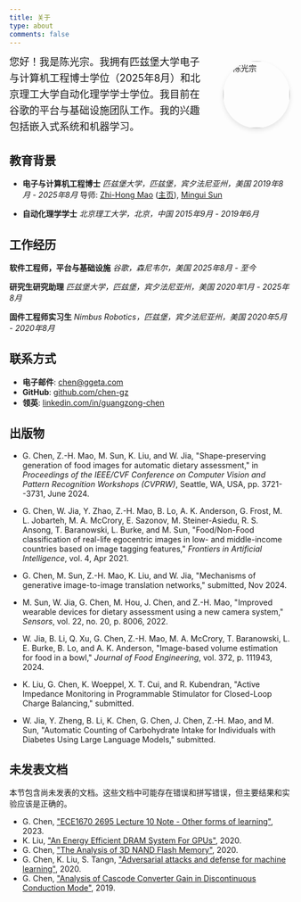 ```yaml
---
title: 关于
type: about
comments: false
---
```


<div style="display: flex; align-items: center; gap: 30px; margin-bottom: 20px;">
  <div style="flex: 1;">
  <p style="margin: 0; font-size: 18px; line-height: 1.6;">您好！我是陈光宗。我拥有匹兹堡大学电子与计算机工程博士学位（2025年8月）和北京理工大学自动化理学学士学位。我目前在谷歌的平台与基础设施团队工作。我的兴趣包括嵌入式系统和机器学习。</p>
  </div>
  <div style="flex: 0 0 120px;">
    <img src="https://avatars.githubusercontent.com/u/18215354?v=4" alt="陈光宗" style="width: 120px; height: 120px; border-radius: 50%; object-fit: cover; box-shadow: 0 4px 8px rgba(0,0,0,0.1);">
  </div>
</div>

## 教育背景

- **电子与计算机工程博士**
  *匹兹堡大学，匹兹堡，宾夕法尼亚州，美国*
  *2019年8月 - 2025年8月*
  导师: [Zhi-Hong Mao](https://www.engineering.pitt.edu/people/faculty/zhi-hong-mao/) ([主页](https://sites.pitt.edu/~zhm4/)), [Mingui Sun](https://www.neurosurgery.pitt.edu/people/mingui-sun)

- **自动化理学学士**
  *北京理工大学，北京，中国*
  *2015年9月 - 2019年6月*

## 工作经历

**软件工程师，平台与基础设施**
  *谷歌，森尼韦尔，美国*
  *2025年8月 - 至今*

**研究生研究助理**
  *匹兹堡大学，匹兹堡，宾夕法尼亚州，美国*
  *2020年1月 - 2025年8月*

**固件工程师实习生**
  *Nimbus Robotics，匹兹堡，宾夕法尼亚州，美国*
  *2020年5月 - 2020年8月*

## 联系方式

- **电子邮件**: [chen@ggeta.com](mailto:chen@ggeta.com)
- **GitHub**: [github.com/chen-gz](https://github.com/chen-gz)
- **领英**: [linkedin.com/in/guangzong-chen](https://linkedin.com/in/guangzong-chen)

## 出版物

- G. Chen, Z.-H. Mao, M. Sun, K. Liu, and W. Jia, "Shape-preserving generation of food images for automatic dietary assessment," in *Proceedings of the IEEE/CVF Conference on Computer Vision and Pattern Recognition Workshops (CVPRW)*, Seattle, WA, USA, pp. 3721--3731, June 2024.

- G. Chen, W. Jia, Y. Zhao, Z.-H. Mao, B. Lo, A. K. Anderson, G. Frost, M. L. Jobarteh, M. A. McCrory, E. Sazonov, M. Steiner-Asiedu, R. S. Ansong, T. Baranowski, L. Burke, and M. Sun, "Food/Non-Food classification of real-life egocentric images in low- and middle-income countries based on image tagging features," *Frontiers in Artificial Intelligence*, vol. 4, Apr 2021.

- G. Chen, M. Sun, Z.-H. Mao, K. Liu, and W. Jia, "Mechanisms of generative image-to-image translation networks," submitted, Nov 2024.

- M. Sun, W. Jia, G. Chen, M. Hou, J. Chen, and Z.-H. Mao, "Improved wearable devices for dietary assessment using a new camera system," *Sensors*, vol. 22, no. 20, p. 8006, 2022.

- W. Jia, B. Li, Q. Xu, G. Chen, Z.-H. Mao, M. A. McCrory, T. Baranowski, L. E. Burke, B. Lo, and A. K. Anderson, "Image-based volume estimation for food in a bowl," *Journal of Food Engineering*, vol. 372, p. 111943, 2024.

- K. Liu, G. Chen, K. Woeppel, X. T. Cui, and R. Kubendran, "Active Impedance Monitoring in Programmable Stimulator for Closed-Loop Charge Balancing," submitted.

- W. Jia, Y. Zheng, B. Li, K. Chen, G. Chen, J. Chen, Z.-H. Mao, and M. Sun, "Automatic Counting of Carbohydrate Intake for Individuals with Diabetes Using Large Language Models," submitted.

## 未发表文档

本节包含尚未发表的文档。这些文档中可能存在错误和拼写错误，但主要结果和实验应该是正确的。

- G. Chen, ["ECE1670 2695 Lecture 10 Note - Other forms of learning"](/papers/Class%20ECE1670%202695%20Lecture%2010%20Note%20-%20Other%20forms%20of%20learning%20-%202023.pdf), 2023.
- K. Liu, ["An Energy Efficient DRAM System For GPUs"](/papers/Class%20An%20Energy%20Efficient%20DRAM%20System%20For%20GPUs%20-%20Kangni%20-%202020.pdf), 2020.
- G. Chen, ["The Analysis of 3D NAND Flash Memory"](/papers/Class%20ECE2263%20finial%20-%20The%20Analysis%20of%203D%20NAND%20Flash%20Memory%20-%202020.pdf), 2020.
- G. Chen, K. Liu, S. Tangn, ["Adversarial attacks and defense for machine learning"](/papers/Class%20Information%20Security%20Final%20Report%20-%20Adversarial%20attacks%20and%20defense%20for%20machine%20learning%20-%202020.pdf), 2020.
- G. Chen, ["Analysis of Cascode Converter Gain in Discontinuous Conduction Mode"](/papers/Paper%20-%20Analysis%20of%20Cascode%20Converter%20gain%20in%20Discontinuous%20Conduction%20Mode%20-%202019.pdf), 2019.